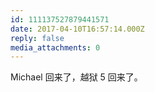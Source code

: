 ```yaml
---
id: 111137527879441571
date: 2017-04-10T16:57:14.000Z
reply: false
media_attachments: 0
---
```


Michael 回来了，越狱 5 回来了。

